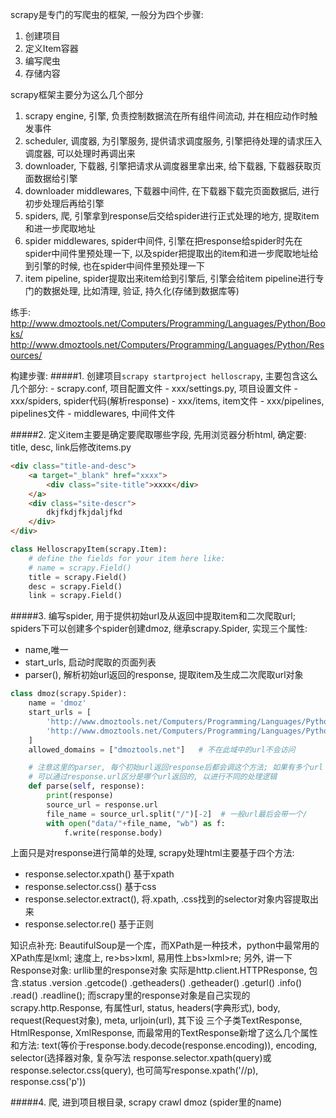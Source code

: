 scrapy是专门的写爬虫的框架, 一般分为四个步骤:
1. 创建项目
2. 定义Item容器
3. 编写爬虫
4. 存储内容

scrapy框架主要分为这么几个部分
1. scrapy engine, 引擎, 负责控制数据流在所有组件间流动, 并在相应动作时触发事件
2. scheduler, 调度器, 为引擎服务, 提供请求调度服务, 引擎把待处理的请求压入调度器, 可以处理时再调出来
3. downloader, 下载器, 引擎把请求从调度器里拿出来, 给下载器, 下载器获取页面数据给引擎
4. downloader middlewares, 下载器中间件, 在下载器下载完页面数据后, 进行初步处理后再给引擎
5. spiders, 爬, 引擎拿到response后交给spider进行正式处理的地方, 提取item和进一步爬取地址
6. spider middlewares, spider中间件, 引擎在把response给spider时先在spider中间件里预处理一下,
以及spider把提取出的item和进一步爬取地址给到引擎的时候, 也在spider中间件里预处理一下
7. item pipeline, spider提取出来item给到引擎后, 引擎会给item pipeline进行专门的数据处理, 比如清理, 
验证, 持久化(存储到数据库等)

练手:
http://www.dmoztools.net/Computers/Programming/Languages/Python/Books/
http://www.dmoztools.net/Computers/Programming/Languages/Python/Resources/

构建步骤:
#####1. 创建项目`scrapy startproject helloscrapy`, 主要包含这么几个部分:
    - scrapy.conf, 项目配置文件
    - xxx/settings.py, 项目设置文件
    - xxx/spiders, spider代码(解析response)
    - xxx/items, item文件
    - xxx/pipelines, pipelines文件
    - middlewares, 中间件文件

#####2. 定义item主要是确定要爬取哪些字段, 先用浏览器分析html, 确定要: title, desc, link后修改items.py
```html
<div class="title-and-desc">
    <a target="_blank" href="xxxx">
        <div class="site-title">xxxx</div>
    </a>
    <div class="site-descr">
        dkjfkdjfkjdaljfkd
    </div>
</div>
```
```python
class HelloscrapyItem(scrapy.Item):
    # define the fields for your item here like:
    # name = scrapy.Field()
    title = scrapy.Field()
    desc = scrapy.Field()
    link = scrapy.Field()
```

#####3. 编写spider, 用于提供初始url及从返回中提取item和二次爬取url; spiders下可以创建多个spider创建dmoz, 继承scrapy.Spider, 实现三个属性:

- name,唯一
- start_urls, 启动时爬取的页面列表
- parser(), 解析初始url返回的response, 提取item及生成二次爬取url对象

```python
class dmoz(scrapy.Spider):
    name = 'dmoz'
    start_urls = [
        'http://www.dmoztools.net/Computers/Programming/Languages/Python/Books/',
        'http://www.dmoztools.net/Computers/Programming/Languages/Python/Resources/'
    ]
    allowed_domains = ["dmoztools.net"]   # 不在此域中的url不会访问

    # 注意这里的parser, 每个初始url返回response后都会调这个方法; 如果有多个url
    # 可以通过response.url区分是哪个url返回的, 以进行不同的处理逻辑
    def parse(self, response):
        print(response)
        source_url = response.url
        file_name = source_url.split("/")[-2]  # 一般url最后会带一个/
        with open("data/"+file_name, "wb") as f:
            f.write(response.body)
```
上面只是对response进行简单的处理, scrapy处理html主要基于四个方法:

- response.selector.xpath()  基于xpath
- response.selector.css()  基于css
- response.selector.extract(), 将.xpath, .css找到的selector对象内容提取出来
- response.selector.re()  基于正则

知识点补充: BeautifulSoup是一个库，而XPath是一种技术，python中最常用的XPath库是lxml; 
速度上, re>bs>lxml, 易用性上bs>lxml>re; 另外, 讲一下Response对象: urllib里的response对象
实际是http.client.HTTPResponse, 包含.status .version .getcode() .getheaders() .getheader()
.geturl() .info() .read() .readline(); 而scrapy里的response对象是自己实现的scrapy.http.Response,
有属性url, status, headers(字典形式), body, request(Request对象), meta, urljoin(url), 其下设
三个子类TextResponse, HtmlResponse, XmlResponse, 而最常用的TextResponse新增了这么几个属性和方法:
text(等价于response.body.decode(response.encoding)), encoding, selector(选择器对象, 复杂写法
response.selector.xpath(query)或response.selector.css(query), 也可简写response.xpath('//p), 
response.css('p'))

#####4. 爬, 进到项目根目录, scrapy crawl dmoz (spider里的name)


